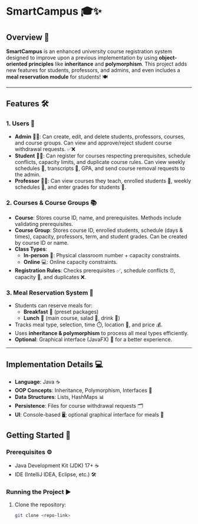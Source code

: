 # SmartCampus 🎓✨

## Overview 🌟
**SmartCampus** is an enhanced university course registration system designed to improve upon a previous implementation by using **object-oriented principles** like **inheritance** and **polymorphism**. This project adds new features for students, professors, and admins, and even includes a **meal reservation module** for students! 🍽️

---

## Features 🛠️

### 1. Users 👥
- **Admin** 🧑‍💼: Can create, edit, and delete students, professors, courses, and course groups. Can view and approve/reject student course withdrawal requests. ✅❌
- **Student** 👩‍🎓: Can register for courses respecting prerequisites, schedule conflicts, capacity limits, and duplicate course rules. Can view weekly schedules 📅, transcripts 📝, GPA, and send course removal requests to the admin.
- **Professor** 👨‍🏫: Can view courses they teach, enrolled students 👥, weekly schedules 📆, and enter grades for students 🏅.

### 2. Courses & Course Groups 📚
- **Course**: Stores course ID, name, and prerequisites. Methods include validating prerequisites.
- **Course Group**: Stores course ID, enrolled students, schedule (days & times), capacity, professors, term, and student grades. Can be created by course ID or name.
- **Class Types**:
  - **In-person** 🏫: Physical classroom number + capacity constraints.
  - **Online** 💻: Online capacity constraints.
- **Registration Rules**: Checks prerequisites ✅, schedule conflicts ⏰, capacity 🚪, and duplicates ❌.

### 3. Meal Reservation System 🍱
- Students can reserve meals for:
  - **Breakfast** 🌅 (preset packages)
  - **Lunch** 🍲 (main course, salad 🥗, drink 🥤)
- Tracks meal type, selection, time ⏱️, location 📍, and price 💰.
- Uses **inheritance & polymorphism** to process all meal types efficiently.
- **Optional**: Graphical interface (JavaFX) 🎨 for a better experience.

---

## Implementation Details 💻
- **Language**: Java ☕  
- **OOP Concepts**: Inheritance, Polymorphism, Interfaces 🔄  
- **Data Structures**: Lists, HashMaps 📊  
- **Persistence**: Files for course withdrawal requests 🗂️  
- **UI**: Console-based 🖥️; optional graphical interface for meals 🎨  


## Getting Started 🚀

### Prerequisites ⚙️
- Java Development Kit (JDK) 17+ ☕  
- IDE (IntelliJ IDEA, Eclipse, etc.) 🛠️  

### Running the Project ▶️
1. Clone the repository:  
   ```bash
   git clone <repo-link>
